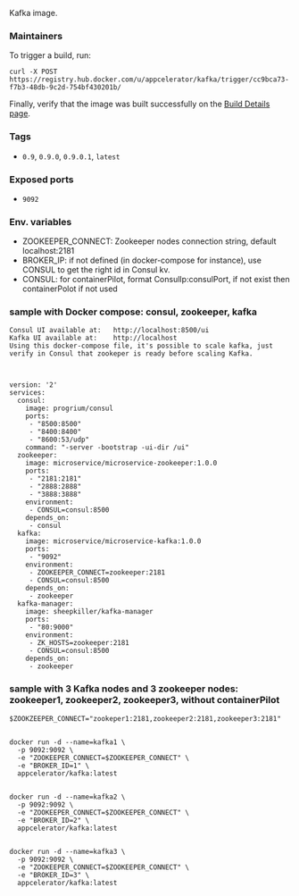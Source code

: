 Kafka image.

### Maintainers

To trigger a build, run:

    curl -X POST https://registry.hub.docker.com/u/appcelerator/kafka/trigger/cc9bca73-f7b3-48db-9c2d-754bf430201b/

Finally, verify that the image was built successfully on the [Build Details page](https://hub.docker.com/r/appcelerator/kafka/builds/).

### Tags

- `0.9`, `0.9.0`, `0.9.0.1`, `latest`

### Exposed ports

- `9092`


### Env. variables

  - ZOOKEEPER_CONNECT: Zookeeper nodes connection string, default localhost:2181
  - BROKER_IP: if not defined (in docker-compose for instance), use CONSUL to get the right id in Consul kv.
  - CONSUL: for containerPilot, format ConsulIp:consulPort, if not exist then containerPolot if not used

### sample with Docker compose: consul, zookeeper, kafka

    Consul UI available at:   http://localhost:8500/ui
    Kafka UI available at:    http://localhost
    Using this docker-compose file, it's possible to scale kafka, just verify in Consul that zookeper is ready before scaling Kafka.



    version: '2'
    services:
      consul:
        image: progrium/consul
        ports:
         - "8500:8500"
         - "8400:8400"
         - "8600:53/udp"
        command: "-server -bootstrap -ui-dir /ui"
      zookeeper:
        image: microservice/microservice-zookeeper:1.0.0
        ports:
         - "2181:2181"
         - "2888:2888"
         - "3888:3888"
        environment:
         - CONSUL=consul:8500
        depends_on:
         - consul
      kafka:
        image: microservice/microservice-kafka:1.0.0
        ports:
         - "9092"
        environment:
         - ZOOKEEPER_CONNECT=zookeeper:2181
         - CONSUL=consul:8500
        depends_on:
         - zookeeper
      kafka-manager:
        image: sheepkiller/kafka-manager
        ports:
         - "80:9000"
        environment:
         - ZK_HOSTS=zookeeper:2181
         - CONSUL=consul:8500
        depends_on:
         - zookeeper


### sample with 3 Kafka nodes and 3 zookeeper nodes: zookeeper1, zookeeper2, zookeeper3, without containerPilot


    $ZOOKZEEPER_CONNECT="zookeper1:2181,zookeeper2:2181,zookeeper3:2181"


    docker run -d --name=kafka1 \
      -p 9092:9092 \
      -e "ZOOKEEPER_CONNECT=$ZOOKEEPER_CONNECT" \
      -e "BROKER_ID=1" \
      appcelerator/kafka:latest


    docker run -d --name=kafka2 \
      -p 9092:9092 \
      -e "ZOOKEEPER_CONNECT=$ZOOKEEPER_CONNECT" \
      -e "BROKER_ID=2" \
      appcelerator/kafka:latest


    docker run -d --name=kafka3 \
      -p 9092:9092 \
      -e "ZOOKEEPER_CONNECT=$ZOOKEEPER_CONNECT" \
      -e "BROKER_ID=3" \
      appcelerator/kafka:latest
